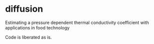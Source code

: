 # diffusion
Estimating a pressure dependent thermal conductivity coefficient with applications in food technology

Code is liberated as is.
